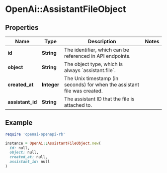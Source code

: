 # OpenAi::AssistantFileObject

## Properties

| Name | Type | Description | Notes |
| ---- | ---- | ----------- | ----- |
| **id** | **String** | The identifier, which can be referenced in API endpoints. |  |
| **object** | **String** | The object type, which is always &#x60;assistant.file&#x60;. |  |
| **created_at** | **Integer** | The Unix timestamp (in seconds) for when the assistant file was created. |  |
| **assistant_id** | **String** | The assistant ID that the file is attached to. |  |

## Example

```ruby
require 'openai-openapi-rb'

instance = OpenAi::AssistantFileObject.new(
  id: null,
  object: null,
  created_at: null,
  assistant_id: null
)
```

